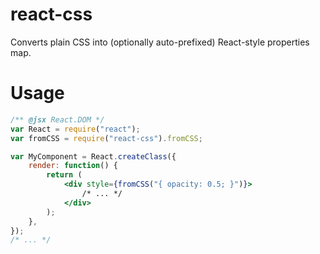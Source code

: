react-css
=========
Converts plain CSS into (optionally auto-prefixed) React-style properties map.

Usage
=====
```jsx
/** @jsx React.DOM */
var React = require("react");
var fromCSS = require("react-css").fromCSS;

var MyComponent = React.createClass({
	render: function() {
		return (
			<div style={fromCSS("{ opacity: 0.5; }")}>
				/* ... */
			</div>
		);
	},
});
/* ... */
```